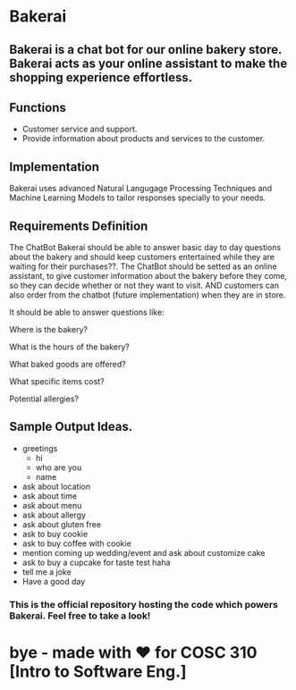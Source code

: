 # Bakerai

## Bakerai is a chat bot for our online bakery store. Bakerai acts as your online assistant to make the shopping experience effortless.

## Functions
- Customer service and support.
- Provide information about products and services to the customer.

## Implementation

Bakerai uses advanced Natural Langugage Processing Techniques and Machine Learning Models to tailor responses specially to your needs.


## Requirements Definition

The ChatBot Bakerai should be able to answer basic day to day questions about the bakery and should keep customers entertained while they are waiting for their purchases??.
The ChatBot should be setted as an online assistant, to give customer information about the bakery before they come, so they can decide whether or not they want to visit.
AND customers can also order from the chatbot (future implementation) when they are in store.

It should be able to answer questions like:

Where is the bakery?

What is the hours of the bakery?

What baked goods are offered?

What specific items cost?

Potential allergies?

##  Sample Output Ideas.

- greetings
  - hi
  - who are you
  - name
- ask about location
- ask about time
- ask about menu
- ask about allergy
- ask about gluten free
- ask to buy cookie
- ask to buy coffee with cookie
- mention coming up wedding/event and ask about customize cake
- ask to buy a cupcake for taste test haha
- tell me a joke
- Have a good day
### This is the official repository hosting the code which powers Bakerai. Feel free to take a look!

# bye - made with ♥ for COSC 310 [Intro to Software Eng.]
